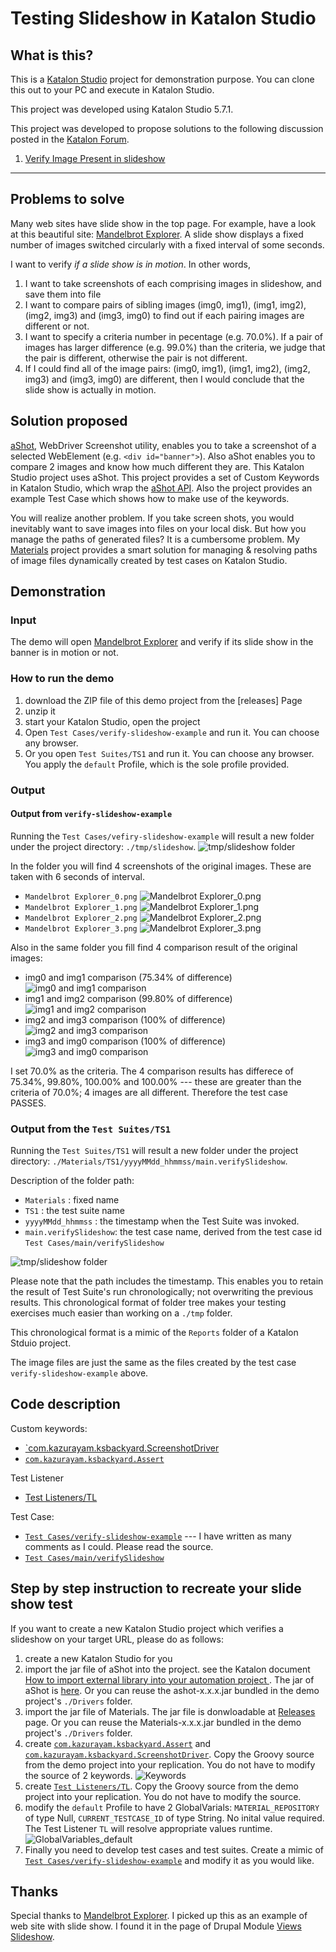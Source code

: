 Testing Slideshow in Katalon Studio
=====

## What is this?

This is a [Katalon Studio](https://www.katalon.com/) project for demonstration purpose. You can clone this out to your PC and execute in Katalon Studio.

This project was developed using Katalon Studio 5.7.1.

This project was developed to propose solutions to the following discussion posted in the [Katalon Forum](https://forum.katalon.com/discussions).

1. [Verify Image Present in slideshow](https://forum.katalon.com/discussion/9985/verify-image-present-in-slideshow-)

----

## Problems to solve

Many web sites have slide show in the top page. For example, have a look at this beautiful site: [Mandelbrot Explorer](https://www.mandel.org.uk/). A slide show displays a fixed number of images switched circularly with a fixed interval of some seconds.

I want to verify *if a slide show is in motion*. In other words,

1. I want to take screenshots of each comprising images in slideshow, and save them into file
2. I want to compare pairs of sibling images (img0, img1), (img1, img2), (img2, img3) and (img3, img0) to find out if each pairing images are different or not.
3. I want to specify a criteria number in pecentage (e.g. 70.0%). If a pair of images has larger difference (e.g. 99.0%) than the criteria, we judge that the pair is different, otherwise the pair is not different.
4. If I could find all of the image pairs: (img0, img1), (img1, img2), (img2, img3) and (img3, img0) are different, then I would conclude that the slide show is actually in motion.

## Solution proposed

[aShot](https://github.com/yandex-qatools/ashot), WebDriver Screenshot utility, enables you to take a screenshot of a selected WebElement (e.g. `<div id="banner">`). Also aShot enables you to compare 2 images and know how much different they are. This Katalon Studio project uses aShot. This project provides a set of Custom Keywords in Katalon Studio, which wrap the [aShot API](http://automationtesting.in/ashot/). Also the project provides an example Test Case which shows how to make use of the keywords.

You will realize another problem. If you take screen shots, you would inevitably want to save images into files on your local disk. But how you manage the paths of generated files? It is a cumbersome problem. My [Materials](https://github.com/kazurayam/Materials) project provides a smart solution for managing & resolving paths of image files dynamically created by test cases on Katalon Studio.

## Demonstration

### Input

The demo will open [Mandelbrot Explorer](https://www.mandel.org.uk/) and verify if its slide show in the banner is in motion or not.

### How to run the demo

1. download the ZIP file of this demo project from the [releases] Page
2. unzip it
3. start your Katalon Studio, open the project
4. Open `Test Cases/verify-slideshow-example` and run it. You can choose any browser.
5. Or you open `Test Suites/TS1` and run it. You can choose any browser. You apply the `default` Profile, which is the sole profile provided.  

### Output

#### Output from `verify-slideshow-example`

Running the `Test Cases/vefiry-slideshow-example` will result a new folder under the project directory: `./tmp/slideshow`.
![tmp/slideshow folder](docs/images/screenshots_in_tmp_slideshow.png)

In the folder you will find 4 screenshots of the original images. These are taken with 6 seconds of interval.
- `Mandelbrot Explorer_0.png` ![`Mandelbrot Explorer_0.png`](docs/images/slideshow/Mandelbrot%20Explorer_0.png)
- `Mandelbrot Explorer_1.png` ![`Mandelbrot Explorer_1.png`](docs/images/slideshow/Mandelbrot%20Explorer_1.png)
- `Mandelbrot Explorer_2.png` ![`Mandelbrot Explorer_2.png`](docs/images/slideshow/Mandelbrot%20Explorer_2.png)
- `Mandelbrot Explorer_3.png` ![`Mandelbrot Explorer_3.png`](docs/images/slideshow/Mandelbrot%20Explorer_3.png)

Also in the same folder you fill find 4 comparison result of the original images:
- img0 and img1 comparison (75.34% of difference)![img0 and img1 comparison](docs/images/slideshow/Mandelbrot%20Explorer_diff_0x1%2875.34%29.png)
- img1 and img2 comparison (99.80% of difference) ![img1 and img2 comparison](docs/images/slideshow/Mandelbrot%20Explorer_diff_1x2%2899.80%29.png)
- img2 and img3 comparison (100% of difference) ![img2 and img3 comparison](docs/images/slideshow/Mandelbrot%20Explorer_diff_2x3%28100.00%29.png)
- img3 and img0 comparison (100% of difference) ![img3 and img0 comparison](docs/images/slideshow/Mandelbrot%20Explorer_diff_3x0%28100.00%29.png)

I set 70.0% as the criteria. The 4 comparison results has differece of 75.34%, 99.80%, 100.00% and 100.00% --- these are greater than the criteria of 70.0%; 4 images are all different. Therefore the test case PASSES.


### Output from the `Test Suites/TS1`

Running the `Test Suites/TS1` will result a new folder under the project directory: `./Materials/TS1/yyyyMMdd_hhmmss/main.verifySlideshow`.

Description of the folder path:
- `Materials` : fixed name
- `TS1` : the test suite name
- `yyyyMMdd_hhmmss` : the timestamp when the Test Suite was invoked.
- `main.verifySlideshow`: the test case name, derived from the test case id `Test Cases/main/verifySlideshow`

![tmp/slideshow folder](docs/images/screenshots_in_Materials.png)

Please note that the path includes the timestamp. This enables you to retain the result of Test Suite's run chronologically; not overwriting the previous results. This chronological format of folder tree makes your testing exercises much easier than working on a `./tmp` folder.

This chronological format is a  mimic of the `Reports` folder of a Katalon Stduio project.

The image files are just the same as the files created by the test case `verify-slideshow-example` above.

## Code description

Custom keywords:

- [`com.kazurayam.ksbackyard.ScreenshotDriver](Keywords/com/kazurayam/ksbackyard/ScreenshotDriver.groovy)
- [`com.kazurayam.ksbackyard.Assert`](Test%20Listeners/TL.groovy)

Test Listener

- [Test Listeners/TL](Test%20Listeners/TL.groovy)

Test Case:

- [`Test Cases/verify-slideshow-example`](Scripts/verify-slideshow-example/Scirpt1539662348280.groovy) --- I have written as many comments as I could. Please read the source.
- [`Test Cases/main/verifySlideshow`](Scripts/main/verifySlideshow/Script1539664567499.groovy)

## Step by step instruction to recreate your slide show test

If you want to create a new Katalon Studio project which verifies a slideshow on your target URL, please do as follows:

1. create a new Katalon Studio for you
2. import the jar file of aShot into the project. see the Katalon document [How to import external library into your automation project ](https://docs.katalon.com/katalon-studio/tutorials/import_java_library.html). The jar of aShot is [here](https://mvnrepository.com/artifact/ru.yandex.qatools.ashot/ashot/1.5.4). Or you can reuse the ashot-x.x.x.jar bundled in the demo project's  `./Drivers` folder.
3. import the jar file of Materials. The jar file is donwloadable at [Releases](https://github.com/kazurayam/Materials/releases) page. Or you can reuse the Materials-x.x.x.jar bundled in the demo project's `./Drivers` folder.
4. create [`com.kazurayam.ksbackyard.Assert`](Test%20Listeners/TL.groovy) and [`com.kazurayam.ksbackyard.ScreenshotDriver`](Keywords/com/kazurayam/ksbackyard/ScreenshotDriver.groovy). Copy the Groovy source from the demo project into your replication. You do not have to modify the source of 2 keywords. ![Keywords](docs/images/Keywords.PNG)
5. create [`Test Listeners/TL`](Test%20Listeners/TL.groovy). Copy the Groovy source from the demo project into your replication. You do not have to modify the source.
6. modify the `default` Profile to have 2 GlobalVarials: `MATERIAL_REPOSITORY` of type Null, `CURRENT_TESTCASE_ID` of type String. No inital value required. The Test Listener `TL` will resolve appropriate values runtime.  ![GlobalVariables_default](docs/images/GlobalVariables_default.PNG)
7. Finally you need to develop test cases and test suites. Create a mimic of [`Test Cases/verify-slideshow-example`](Scripts/verify-slideshow-example/Scirpt1539662348280.groovy) and modify it as you would like.







## Thanks

Special thanks to [Mandelbrot Explorer](https://www.mandel.org.uk/). I picked up this as an example of web site with slide show. I found it in the page of Drupal Module [Views Slideshow](https://www.drupal.org/project/views_slideshow).
